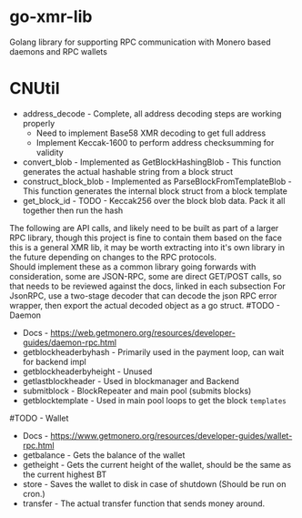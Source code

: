 # go-xmr-lib
Golang library for supporting RPC communication with Monero based daemons and RPC wallets

# CNUtil
* address_decode - Complete, all address decoding steps are working properly
  * Need to implement Base58 XMR decoding to get full address
  * Implement Keccak-1600 to perform address checksumming for validity
* convert_blob - Implemented as GetBlockHashingBlob - This function generates the actual hashable string from a block struct
* construct_block_blob - Implemented as ParseBlockFromTemplateBlob - This function generates the internal block struct from a block template
* get_block_id - TODO - Keccak256 over the block blob data.  Pack it all together then run the hash


The following are API calls, and likely need to be built as part of a larger RPC library, though this project is fine to contain them based on the face this is a general XMR lib, it may be worth extracting into it's own library in the future depending on changes to the RPC protocols.  
Should implement these as a common library going forwards with consideration, some are JSON-RPC, some are direct GET/POST calls, so that needs to be reviewed against the docs, linked in each subsection
For JsonRPC, use a two-stage decoder that can decode the json RPC error wrapper, then export the actual decoded object as a go struct.
#TODO - Daemon
* Docs - https://web.getmonero.org/resources/developer-guides/daemon-rpc.html
* getblockheaderbyhash - Primarily used in the payment loop, can wait for backend impl
* getblockheaderbyheight - Unused
* getlastblockheader - Used in blockmanager and Backend
* submitblock - BlockRepeater and main pool (submits blocks)
* getblocktemplate - Used in main pool loops to get the block `templates`

#TODO - Wallet
* Docs - https://www.getmonero.org/resources/developer-guides/wallet-rpc.html
* getbalance - Gets the balance of the wallet
* getheight - Gets the current height of the wallet, should be the same as the current highest BT
* store - Saves the wallet to disk in case of shutdown (Should be run on cron.)
* transfer - The actual transfer function that sends money around.
